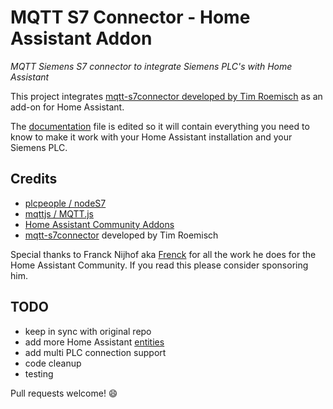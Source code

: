# MQTT S7 Connector - Home Assistant Addon

_MQTT Siemens S7 connector to integrate Siemens PLC's with Home Assistant_

This project integrates [mqtt-s7connector developed by Tim Roemisch](https://github.com/timroemisch/mqtt-s7-connector) as an add-on for Home Assistant.

<!-- Because the folder structure is had to be completely changed, I was not able anymore to keep the original repo in sync. I will try to fix this with scripting later on. -->

The [documentation](./DOCS.md) file is edited so it will contain everything you need to know to make it work with your Home Assistant installation and your Siemens PLC.

## Credits

- [plcpeople / nodeS7](https://github.com/plcpeople/nodeS7)
- [mqttjs / MQTT.js](https://github.com/mqttjs/MQTT.js)
- [Home Assistant Community Addons](https://github.com/hassio-addons/)
- [mqtt-s7connector](https://github.com/timroemisch/mqtt-s7-connector) developed by Tim Roemisch

Special thanks to Franck Nijhof aka [Frenck](https://github.com/frenck) for all the work he does for the Home Assistant Community. If you read this please consider sponsoring him.

## TODO

- keep in sync with original repo
- add more Home Assistant [entities](https://developers.home-assistant.io/docs/core/entity)
- add multi PLC connection support
- code cleanup
- testing

Pull requests welcome! 😄
